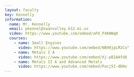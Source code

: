 ```yaml
---
layout: faculty
key: Kennelly
information:
  name: Mr. Kennelly
  email: pkennel@swanvalley.k12.mi.us
  video: https://www.youtube.com/embed/aPd_P4KWWq0
  courses:
    - name: Small Engines
      video: https://www.youtube.com/embed/NB98jpLMJCo"
    - name: Metals I A
      video: https://www.youtube.com/embed/Xj-pB1AAfd8
    - name: Metals II A and Advanced Metals
      video: https://www.youtube.com/embed/Pacj5I-dDHo
---
```

